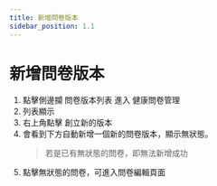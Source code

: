 ```yaml
---
title: 新增問卷版本
sidebar_position: 1.1
---
```


# 新增問卷版本

1. 點擊側邊攔 問卷版本列表 進入 健康問卷管理
2. 列表顯示
3. 右上角點擊 創立新的版本
4. 會看到下方自動新增一個新的問卷版本，顯示無狀態。
    > 若是已有無狀態的問卷，即無法新增成功
5. 點擊無狀態的問卷，可進入問卷編輯頁面
